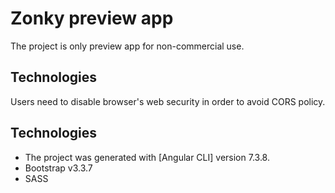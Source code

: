# Zonky preview app

The project is only preview app for non-commercial use.

## Technologies

Users need to disable browser's web security in order to avoid CORS policy.

## Technologies

- The project was generated with [Angular CLI] version 7.3.8.
- Bootstrap v3.3.7
- SASS
